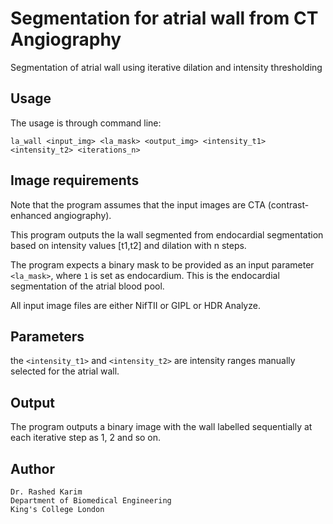 # Segmentation for atrial wall from CT Angiography 
Segmentation of atrial wall using iterative dilation and intensity thresholding 

## Usage 
The usage is through command line: 
```
la_wall <input_img> <la_mask> <output_img> <intensity_t1> <intensity_t2> <iterations_n>
```

## Image requirements 
Note that the program assumes that the input images are CTA (contrast-enhanced angiography). 

This program outputs the la wall segmented from endocardial segmentation based on intensity values [t1,t2] and dilation with n steps. 

The program expects a binary mask to be provided as an input parameter ```<la_mask>```, where ```1``` is set as endocardium. This is the endocardial segmentation of the atrial blood pool. 

All input image files are either NifTII or GIPL or HDR Analyze. 

## Parameters 
the ```<intensity_t1>``` and ```<intensity_t2>``` are intensity ranges manually selected for the atrial wall. 

## Output 
The program outputs a binary image with the wall labelled sequentially at each iterative step as 1, 2 and so on. 

## Author 
```
Dr. Rashed Karim 
Department of Biomedical Engineering 
King's College London 
```
